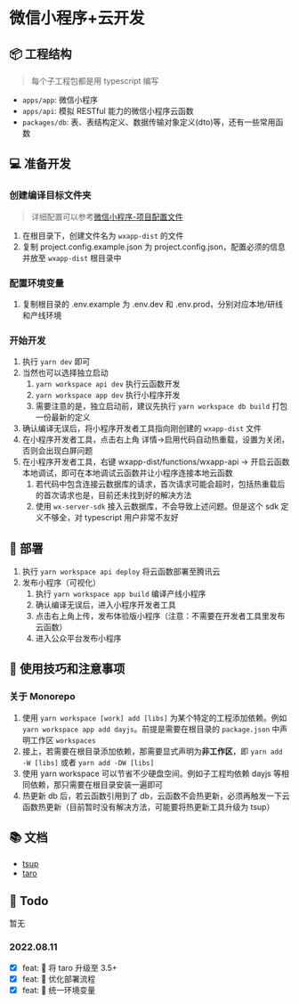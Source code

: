 # 微信小程序+云开发

## 📦 工程结构

> 每个子工程包都是用 typescript 编写

- `apps/app`: 微信小程序
- `apps/api`: 模拟 RESTful 能力的微信小程序云函数
- `packages/db`: 表、表结构定义、数据传输对象定义(dto)等，还有一些常用函数

## 💻 准备开发

### 创建编译目标文件夹

> 详细配置可以参考[微信小程序-项目配置文件](https://developers.weixin.qq.com/miniprogram/dev/devtools/projectconfig.html)

1. 在根目录下，创建文件名为 `wxapp-dist` 的文件
2. 复制 project.config.example.json 为 project.config.json，配置必须的信息并放至 `wxapp-dist` 根目录中

### 配置环境变量

1. 复制根目录的 .env.example 为 .env.dev 和 .env.prod，分别对应本地/研线和产线环境

### 开始开发

1. 执行 `yarn dev` 即可
2. 当然也可以选择独立启动
   1. `yarn workspace api dev` 执行云函数开发
   2. `yarn workspace app dev` 执行小程序开发
   3. 需要注意的是，独立启动前，建议先执行 `yarn workspace db build` 打包一份最新的定义
3. 确认编译无误后，将小程序开发者工具指向刚创建的 `wxapp-dist` 文件
4. 在小程序开发者工具，点击右上角 详情->启用代码自动热重载，设置为关闭，否则会出现白屏问题
5. 在小程序开发者工具，右键 wxapp-dist/functions/wxapp-api -> 开启云函数本地调试，即可在本地调试云函数并让小程序连接本地云函数
   1. 若代码中包含连接云数据库的请求，首次请求可能会超时，包括热重载后的首次请求也是，目前还未找到好的解决方法
   2. 使用 `wx-server-sdk` 接入云数据库，不会导致上述问题。但是这个 sdk 定义不够全，对 typescript 用户非常不友好

## 🚀 部署

1. 执行 `yarn workspace api deploy` 将云函数部署至腾讯云
2. 发布小程序（可视化）
   1. 执行 `yarn workspace app build` 编译产线小程序
   2. 确认编译无误后，进入小程序开发者工具
   3. 点击右上角上传，发布体验版小程序（注意：不需要在开发者工具里发布云函数）
   4. 进入公众平台发布小程序

## 🤔️ 使用技巧和注意事项

### 关于 Monorepo

1. 使用 `yarn workspace [work] add [libs]` 为某个特定的工程添加依赖。例如 `yarn workspace app add dayjs`。前提是需要在根目录的 `package.json` 中声明工作区 `workspaces`
2. 接上，若需要在根目录添加依赖，那需要显式声明为**非工作区**，即 `yarn add -W [libs]` 或者 `yarn add -DW [libs]`
3. 使用 yarn workspace 可以节省不少硬盘空间。例如子工程均依赖 dayjs 等相同依赖，那只需要在根目录安装一遍即可
4. 热更新 db 后，若云函数引用到了 db，云函数不会热更新，必须再触发一下云函数热更新（目前暂时没有解决方法，可能要将热更新工具升级为 tsup）

## 📚 文档

- [tsup](https://tsup.egoist.sh/)
- [taro](https://github.com/NervJS/taro)

## 📒 Todo

暂无

### 2022.08.11

- [x] feat: 🚀 将 taro 升级至 3.5+
- [x] feat: 🚀 优化部署流程
- [x] feat: 🚀 统一环境变量
